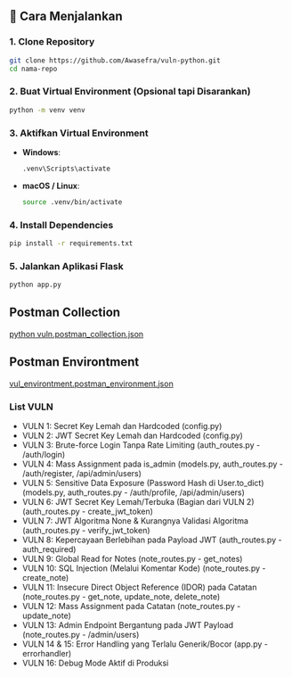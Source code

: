 ## 🚀 Cara Menjalankan

### 1. Clone Repository

```bash
git clone https://github.com/Awasefra/vuln-python.git
cd nama-repo
```

### 2. Buat Virtual Environment (Opsional tapi Disarankan)

```bash
python -m venv venv
```

### 3. Aktifkan Virtual Environment

- **Windows**:
  ```bash
  .venv\Scripts\activate
  ```

- **macOS / Linux**:
  ```bash
  source .venv/bin/activate
  ```

### 4. Install Dependencies

```bash
pip install -r requirements.txt
```

### 5. Jalankan Aplikasi Flask

```bash
python app.py
```
## Postman Collection
[python vuln.postman_collection.json](https://github.com/user-attachments/files/20456122/python.vuln.postman_collection.json)

## Postman Environtment
[vul_environtment.postman_environment.json](https://github.com/user-attachments/files/20456138/vul_environtment.postman_environment.json)

### List VULN
- VULN 1: Secret Key Lemah dan Hardcoded (config.py)
- VULN 2: JWT Secret Key Lemah dan Hardcoded (config.py)
- VULN 3: Brute-force Login Tanpa Rate Limiting (auth_routes.py - /auth/login)
- VULN 4: Mass Assignment pada is_admin (models.py, auth_routes.py - /auth/register, /api/admin/users)
- VULN 5: Sensitive Data Exposure (Password Hash di User.to_dict) (models.py, auth_routes.py - /auth/profile, /api/admin/users)
- VULN 6: JWT Secret Key Lemah/Terbuka (Bagian dari VULN 2) (auth_routes.py - create_jwt_token)
- VULN 7: JWT Algoritma None & Kurangnya Validasi Algoritma (auth_routes.py - verify_jwt_token)
- VULN 8: Kepercayaan Berlebihan pada Payload JWT (auth_routes.py - auth_required)
- VULN 9: Global Read for Notes (note_routes.py - get_notes)
- VULN 10: SQL Injection (Melalui Komentar Kode) (note_routes.py - create_note)
- VULN 11: Insecure Direct Object Reference (IDOR) pada Catatan (note_routes.py - get_note, update_note, delete_note)
- VULN 12: Mass Assignment pada Catatan (note_routes.py - update_note)
- VULN 13: Admin Endpoint Bergantung pada JWT Payload (note_routes.py - /admin/users)
- VULN 14 & 15: Error Handling yang Terlalu Generik/Bocor (app.py - errorhandler)
- VULN 16: Debug Mode Aktif di Produksi
